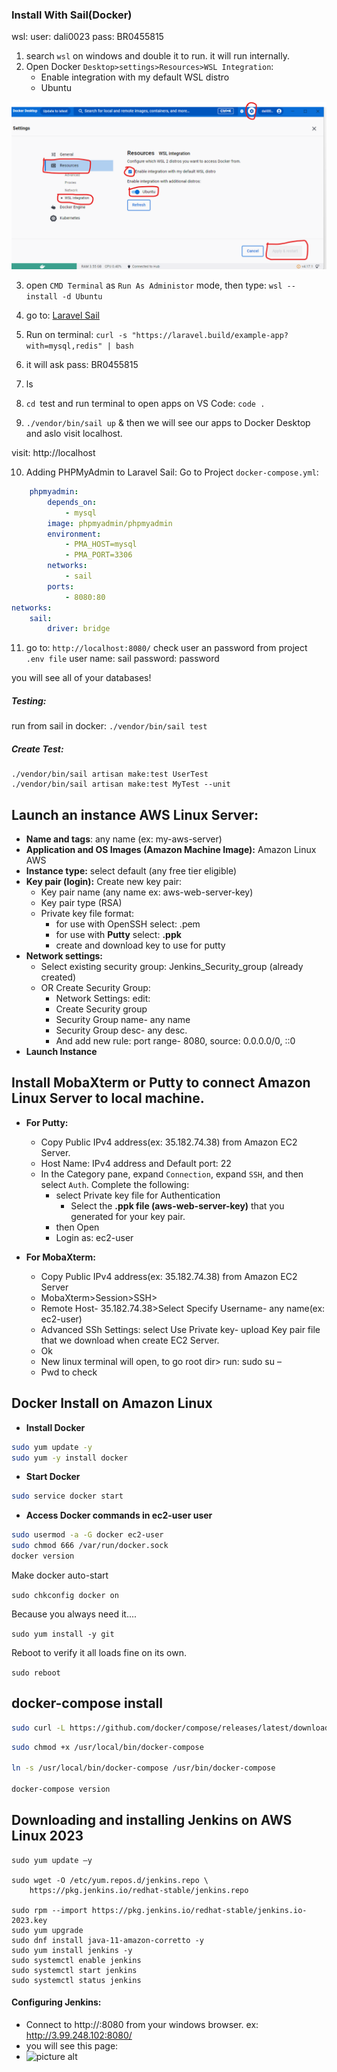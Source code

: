 ### Install With Sail(Docker)

wsl:
user: dali0023
pass: BR0455815

1. search `wsl` on windows and double it to run. it will run internally.
2. Open Docker `Desktop>settings>Resources>WSL Integration`:
   - Enable integration with my default WSL distro
   - Ubuntu

![Docker](./../resources/img/install.png)

3. open `CMD Terminal` as `Run As Administor` mode, then type: `wsl --install -d Ubuntu`
4. go to: [Laravel Sail](https://laravel.com/docs/10.x/installation#choosing-your-sail-services)
5. Run on terminal: `curl -s "https://laravel.build/example-app?with=mysql,redis" | bash`
6. it will ask pass: BR0455815
7. ls
8. `cd `test and run terminal to open apps on VS Code: `code .`

10. `./vendor/bin/sail up` & then we will see our apps to Docker Desktop and aslo visit localhost.

visit: http://localhost

10. Adding PHPMyAdmin to Laravel Sail:
Go to Project `docker-compose.yml`:
```yml
    phpmyadmin:
        depends_on:
            - mysql
        image: phpmyadmin/phpmyadmin
        environment:
            - PMA_HOST=mysql
            - PMA_PORT=3306
        networks:
            - sail
        ports:
            - 8080:80
networks:
    sail:
        driver: bridge
```
11. go to: `http://localhost:8080/`
check user an password from project `.env file`
user name: sail
password: password

you will see all of your databases!

##### Testing:
run from sail in docker: `./vendor/bin/sail test`

##### Create Test:
```
./vendor/bin/sail artisan make:test UserTest
./vendor/bin/sail artisan make:test MyTest --unit
```

## Launch an instance AWS Linux Server:
* **Name and tags**: any name (ex: my-aws-server)
* **Application and OS Images (Amazon Machine Image):** Amazon Linux AWS
* **Instance type:** select default (any free tier eligible)
* **Key pair (login):** Create new key pair:
     * Key pair name (any name ex: aws-web-server-key)
     * Key pair type (RSA)
     * Private key file format: 
          * for use with OpenSSH select: .pem
          * for use with **Putty** select: **.ppk**
          * create and download key to use for putty
* **Network settings:** 
     * Select existing security group: Jenkins_Security_group (already created)
     * OR Create Security Group: 
        * Network Settings: edit:
        * Create Security group
        * Security Group name- any name 
        * Security Group desc- any desc. 
        * And add new rule: port range- 8080, source: 0.0.0.0/0, ::0
* **Launch Instance**

## Install MobaXterm or Putty to connect Amazon Linux Server to local machine.
* **For Putty:**
   * Copy Public IPv4 address(ex: 35.182.74.38) from Amazon EC2 Server.
   * Host Name: IPv4 address and Default port: 22 
   * In the Category pane, expand ```Connection```, expand ```SSH```, and then select ```Auth```. Complete the following:
       * select Private key file for Authentication
           * Select the **.ppk file (aws-web-server-key)** that you generated for your key pair.
       * then Open
       * Login as: ec2-user

* **For MobaXterm:**
   * Copy Public IPv4 address(ex: 35.182.74.38) from Amazon EC2 Server
   * MobaXterm>Session>SSH>
   * Remote Host- 35.182.74.38>Select Specify Username- any name(ex: ec2-user)
   * Advanced SSh Settings: select Use Private key- upload Key pair file that we download when create EC2 Server.
   * Ok
   * New linux terminal will open, to go root dir> run: sudo su –
   * Pwd to check

## Docker Install on Amazon Linux
* **Install Docker**
```sh
sudo yum update -y
sudo yum -y install docker
```
* **Start Docker**
```sh 
sudo service docker start
```
* **Access Docker commands in ec2-user user**
```sh
sudo usermod -a -G docker ec2-user
sudo chmod 666 /var/run/docker.sock
docker version
```

Make docker auto-start

`sudo chkconfig docker on`

Because you always need it....

`sudo yum install -y git`

Reboot to verify it all loads fine on its own.

`sudo reboot`

## docker-compose install
```sh
sudo curl -L https://github.com/docker/compose/releases/latest/download/docker-compose-$(uname -s)-$(uname -m) -o /usr/local/bin/docker-compose
```
```sh
sudo chmod +x /usr/local/bin/docker-compose

ln -s /usr/local/bin/docker-compose /usr/bin/docker-compose

docker-compose version
```
## Downloading and installing Jenkins on AWS Linux 2023
```
sudo yum update –y

sudo wget -O /etc/yum.repos.d/jenkins.repo \
    https://pkg.jenkins.io/redhat-stable/jenkins.repo
    
sudo rpm --import https://pkg.jenkins.io/redhat-stable/jenkins.io-2023.key
sudo yum upgrade
sudo dnf install java-11-amazon-corretto -y
sudo yum install jenkins -y
sudo systemctl enable jenkins
sudo systemctl start jenkins
sudo systemctl status jenkins
```
#### Configuring Jenkins:
* Connect to http://<Public IPv4 address from AWS>:8080 from your windows browser. ex: http://3.99.248.102:8080/
* you will see this page:
* ![picture alt]([http://via.placeholder.com](https://www.jenkins.io/doc/book/resources/tutorials/AWS/unlock_jenkins.png)/200x150 "Title is optional")












